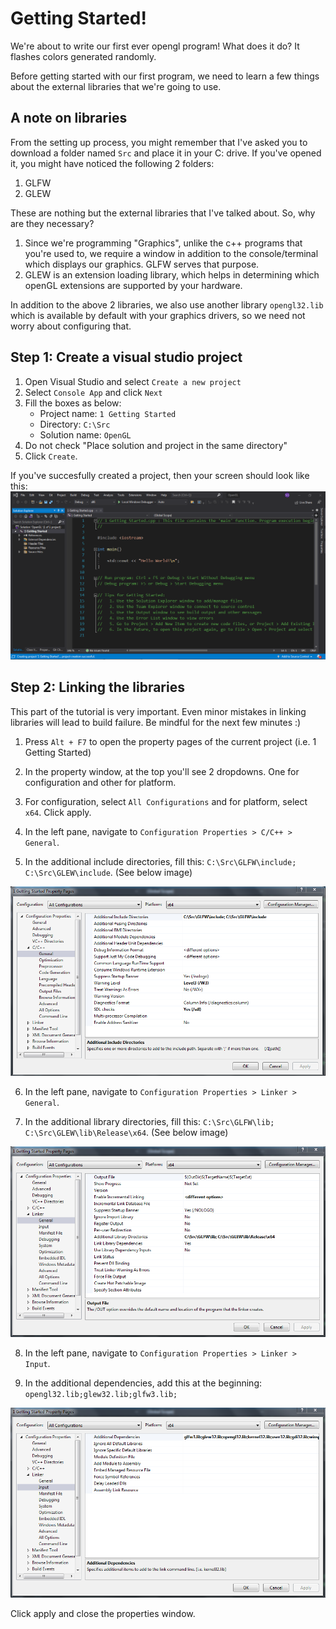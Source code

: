 # Getting Started!
We're about to write our first ever opengl program! What does it do? It flashes colors generated randomly.

Before getting started with our first program, we need to learn a few things about the external libraries that we're going to use.

## A note on libraries

From the setting up process, you might remember that I've asked you to download a folder named ```Src``` and place it in your C: drive. If you've opened it, you might have noticed the following 2 folders:
1. GLFW
2. GLEW

These are nothing but the external libraries that I've talked about. So, why are they necessary?

1. Since we're programming "Graphics", unlike the c++ programs that you're used to, we require a window in addition to the console/terminal which displays our graphics. GLFW serves that purpose.
2. GLEW is an extension loading library, which helps in determining which openGL extensions are supported by your hardware.

In addition to the above 2 libraries, we also use another library ```opengl32.lib``` which is available by default with your graphics drivers, so we need not worry about configuring that.

## Step 1: Create a visual studio project
1. Open Visual Studio and select ```Create a new project```
2. Select ```Console App``` and click ```Next```
3. Fill the boxes as below:
   - Project name: ```1 Getting Started```
   - Directory: ```C:\Src```
   - Solution name: ```OpenGL```
4. Do not check "Place solution and project in the same directory"
5. Click ```Create```.

If you've succesfully created a project, then your screen should look like this:
![Project Creation](https://raw.githubusercontent.com/sachingodishela/resources/main/1.PNG)

## Step 2: Linking the libraries
This part of the tutorial is very important. Even minor mistakes in linking libraries will lead to build failure. Be mindful for the next few minutes :)

1. Press ```Alt + F7``` to open the property pages of the current project (i.e. 1 Getting Started)

2. In the property window, at the top you'll see 2 dropdowns. One for configuration and other for platform.

3. For configuration, select ```All Configurations``` and for platform, select ```x64```. Click apply.

4. In the left pane, navigate to ```Configuration Properties > C/C++ > General```.

5. In the additional include directories, fill this: ```C:\Src\GLFW\include; C:\Src\GLEW\include```. (See below image)

![c++ general](https://raw.githubusercontent.com/sachingodishela/resources/main/cpp%20general.PNG)

6. In the left pane, navigate to ```Configuration Properties > Linker > General```.

7. In the additional library directories, fill this: ```C:\Src\GLFW\lib; C:\Src\GLEW\lib\Release\x64```. (See below image)

![linker general](https://raw.githubusercontent.com/sachingodishela/resources/main/linker%20general.PNG)

8. In the left pane, navigate to ```Configuration Properties > Linker > Input```.

9. In the additional dependencies, add this at the beginning: ```opengl32.lib;glew32.lib;glfw3.lib;``` 

![linker input](https://raw.githubusercontent.com/sachingodishela/resources/main/linker%20input.PNG)

Click apply and close the properties window.
